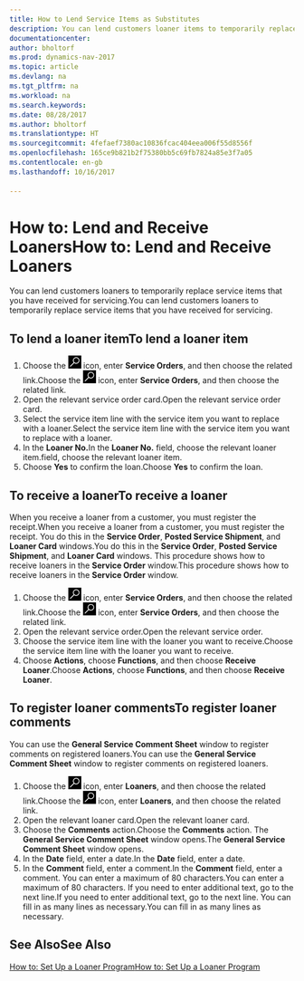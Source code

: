 ```yaml
---
title: How to Lend Service Items as Substitutes
description: You can lend customers loaner items to temporarily replace service items that you have received for servicing.
documentationcenter: 
author: bholtorf
ms.prod: dynamics-nav-2017
ms.topic: article
ms.devlang: na
ms.tgt_pltfrm: na
ms.workload: na
ms.search.keywords: 
ms.date: 08/28/2017
ms.author: bholtorf
ms.translationtype: HT
ms.sourcegitcommit: 4fefaef7380ac10836fcac404eea006f55d8556f
ms.openlocfilehash: 165ce9b821b2f75380bb5c69fb7824a85e3f7a05
ms.contentlocale: en-gb
ms.lasthandoff: 10/16/2017

---
```

# <a name="how-to-lend-and-receive-loaners"></a><span data-ttu-id="fa687-103">How to: Lend and Receive Loaners</span><span class="sxs-lookup"><span data-stu-id="fa687-103">How to: Lend and Receive Loaners</span></span>
<span data-ttu-id="fa687-104">You can lend customers loaners to temporarily replace service items that you have received for servicing.</span><span class="sxs-lookup"><span data-stu-id="fa687-104">You can lend customers loaners to temporarily replace service items that you have received for servicing.</span></span>  
  
## <a name="to-lend-a-loaner-item"></a><span data-ttu-id="fa687-105">To lend a loaner item</span><span class="sxs-lookup"><span data-stu-id="fa687-105">To lend a loaner item</span></span>    
1. <span data-ttu-id="fa687-106">Choose the ![Search for Page or Report](media/ui-search/search_small.png "Search for Page or Report icon") icon, enter **Service Orders**, and then choose the related link.</span><span class="sxs-lookup"><span data-stu-id="fa687-106">Choose the ![Search for Page or Report](media/ui-search/search_small.png "Search for Page or Report icon") icon, enter **Service Orders**, and then choose the related link.</span></span>  
2. <span data-ttu-id="fa687-107">Open the relevant service order card.</span><span class="sxs-lookup"><span data-stu-id="fa687-107">Open the relevant service order card.</span></span>  
3. <span data-ttu-id="fa687-108">Select the service item line with the service item you want to replace with a loaner.</span><span class="sxs-lookup"><span data-stu-id="fa687-108">Select the service item line with the service item you want to replace with a loaner.</span></span>  
4. <span data-ttu-id="fa687-109">In the **Loaner No.**</span><span class="sxs-lookup"><span data-stu-id="fa687-109">In the **Loaner No.**</span></span> <span data-ttu-id="fa687-110">field, choose the relevant loaner item.</span><span class="sxs-lookup"><span data-stu-id="fa687-110">field, choose the relevant loaner item.</span></span>  
5. <span data-ttu-id="fa687-111">Choose **Yes** to confirm the loan.</span><span class="sxs-lookup"><span data-stu-id="fa687-111">Choose **Yes** to confirm the loan.</span></span>  

## <a name="to-receive-a-loaner"></a><span data-ttu-id="fa687-112">To receive a loaner</span><span class="sxs-lookup"><span data-stu-id="fa687-112">To receive a loaner</span></span>  
<span data-ttu-id="fa687-113">When you receive a loaner from a customer, you must register the receipt.</span><span class="sxs-lookup"><span data-stu-id="fa687-113">When you receive a loaner from a customer, you must register the receipt.</span></span> <span data-ttu-id="fa687-114">You do this in the **Service Order**, **Posted Service Shipment**, and **Loaner Card** windows.</span><span class="sxs-lookup"><span data-stu-id="fa687-114">You do this in the **Service Order**, **Posted Service Shipment**, and **Loaner Card** windows.</span></span> <span data-ttu-id="fa687-115">This procedure shows how to receive loaners in the **Service Order** window.</span><span class="sxs-lookup"><span data-stu-id="fa687-115">This procedure shows how to receive loaners in the **Service Order** window.</span></span>  
  
1. <span data-ttu-id="fa687-116">Choose the ![Search for Page or Report](media/ui-search/search_small.png "Search for Page or Report icon") icon, enter **Service Orders**, and then choose the related link.</span><span class="sxs-lookup"><span data-stu-id="fa687-116">Choose the ![Search for Page or Report](media/ui-search/search_small.png "Search for Page or Report icon") icon, enter **Service Orders**, and then choose the related link.</span></span>  
2. <span data-ttu-id="fa687-117">Open the relevant service order.</span><span class="sxs-lookup"><span data-stu-id="fa687-117">Open the relevant service order.</span></span>  
3. <span data-ttu-id="fa687-118">Choose the service item line with the loaner you want to receive.</span><span class="sxs-lookup"><span data-stu-id="fa687-118">Choose the service item line with the loaner you want to receive.</span></span>  
4. <span data-ttu-id="fa687-119">Choose **Actions**, choose **Functions**, and then choose **Receive Loaner**.</span><span class="sxs-lookup"><span data-stu-id="fa687-119">Choose **Actions**, choose **Functions**, and then choose **Receive Loaner**.</span></span>  

## <a name="to-register-loaner-comments"></a><span data-ttu-id="fa687-120">To register loaner comments</span><span class="sxs-lookup"><span data-stu-id="fa687-120">To register loaner comments</span></span>  
<span data-ttu-id="fa687-121">You can use the **General Service Comment Sheet** window to register comments on registered loaners.</span><span class="sxs-lookup"><span data-stu-id="fa687-121">You can use the **General Service Comment Sheet** window to register comments on registered loaners.</span></span>  
  
1. <span data-ttu-id="fa687-122">Choose the ![Search for Page or Report](media/ui-search/search_small.png "Search for Page or Report icon") icon, enter **Loaners**, and then choose the related link.</span><span class="sxs-lookup"><span data-stu-id="fa687-122">Choose the ![Search for Page or Report](media/ui-search/search_small.png "Search for Page or Report icon") icon, enter **Loaners**, and then choose the related link.</span></span>  
2. <span data-ttu-id="fa687-123">Open the relevant loaner card.</span><span class="sxs-lookup"><span data-stu-id="fa687-123">Open the relevant loaner card.</span></span>  
3. <span data-ttu-id="fa687-124">Choose the **Comments** action.</span><span class="sxs-lookup"><span data-stu-id="fa687-124">Choose the **Comments** action.</span></span> <span data-ttu-id="fa687-125">The **General Service Comment Sheet** window opens.</span><span class="sxs-lookup"><span data-stu-id="fa687-125">The **General Service Comment Sheet** window opens.</span></span>  
4. <span data-ttu-id="fa687-126">In the **Date** field, enter a date.</span><span class="sxs-lookup"><span data-stu-id="fa687-126">In the **Date** field, enter a date.</span></span>  
5. <span data-ttu-id="fa687-127">In the **Comment** field, enter a comment.</span><span class="sxs-lookup"><span data-stu-id="fa687-127">In the **Comment** field, enter a comment.</span></span> <span data-ttu-id="fa687-128">You can enter a maximum of 80 characters.</span><span class="sxs-lookup"><span data-stu-id="fa687-128">You can enter a maximum of 80 characters.</span></span> <span data-ttu-id="fa687-129">If you need to enter additional text, go to the next line.</span><span class="sxs-lookup"><span data-stu-id="fa687-129">If you need to enter additional text, go to the next line.</span></span> <span data-ttu-id="fa687-130">You can fill in as many lines as necessary.</span><span class="sxs-lookup"><span data-stu-id="fa687-130">You can fill in as many lines as necessary.</span></span>  
  
## <a name="see-also"></a><span data-ttu-id="fa687-131">See Also</span><span class="sxs-lookup"><span data-stu-id="fa687-131">See Also</span></span>  
[<span data-ttu-id="fa687-132">How to: Set Up a Loaner Program</span><span class="sxs-lookup"><span data-stu-id="fa687-132">How to: Set Up a Loaner Program</span></span>](service-how-setup-loaner-program.md)   

